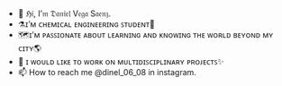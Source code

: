 - 👋 ℌ𝔦, I’𝔪 𝔇𝔞𝔫𝔦𝔢𝔩 V𝔢𝔤𝔞 S𝔞𝔢𝔫𝔷.
- ⚗️ɪ’ᴍ ᴄʜᴇᴍɪᴄᴀʟ ᴇɴɢɪɴᴇᴇʀɪɴɢ ꜱᴛᴜᴅᴇɴᴛ🧪
- 🗺️ɪ’ᴍ ᴘᴀꜱꜱɪᴏɴᴀᴛᴇ ᴀʙᴏᴜᴛ ʟᴇᴀʀɴɪɴɢ ᴀɴᴅ ᴋɴᴏᴡɪɴɢ ᴛʜᴇ ᴡᴏʀʟᴅ ʙᴇʏᴏɴᴅ ᴍʏ ᴄɪᴛʏ🌎
- 💞️ ɪ ᴡᴏᴜʟᴅ ʟɪᴋᴇ ᴛᴏ ᴡᴏʀᴋ ᴏɴ ᴍᴜʟᴛɪᴅɪꜱᴄɪᴘʟɪɴᴀʀʏ ᴘʀᴏᴊᴇᴄᴛꜱ✨
- 📫 How to reach me
     @dinel_06_08 in instagram.


<!---
Daniel-Vega-Saenz/Daniel-Vega-Saenz is a ✨ special ✨ repository because its `README.md` (this file) appears on your GitHub profile.
You can click the Preview link to take a look at your changes.
--->

